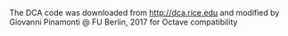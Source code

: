 The DCA code was downloaded from 
http://dca.rice.edu
and modified by 
Giovanni Pinamonti @ FU Berlin, 2017 
for Octave compatibility
